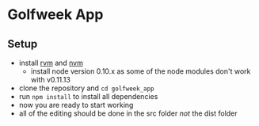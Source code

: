 # Golfweek App

## Setup

* install [rvm](https://rvm.io/rvm/install) and [nvm](https://github.com/creationix/nvm)
    * install node version 0.10.x as some of the node modules don't work with v0.11.13
* clone the repository and ```cd golfweek_app```
* run ```npm install``` to install all dependencies
* now you are ready to start working
* all of the editing should be done in the src folder _not_ the dist folder
